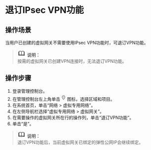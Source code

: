 # 退订IPsec VPN功能<a name="vpn_04_0805"></a>

## 操作场景<a name="section65444697"></a>

当用户已创建的虚拟网关不需要使用IPsec VPN功能时，可退订VPN功能。

>![](public_sys-resources/icon-note.gif) **说明：**   
>按需的虚拟网关已创建VPN连接时，无法退订VPN功能。  

## 操作步骤<a name="section52131369"></a>

1.  登录管理控制台。
2.  在管理控制台左上角单击![](figures/zh-cn_image_0236580623.png)图标，选择区域和项目。
3.  在系统首页，单击“网络 \> 虚拟专用网络”。
4.  在左侧导航栏选择“虚拟专用网络 \> 虚拟网关”。
5.  在需要操作的虚拟网关所在行的操作列，单击“退订VPN功能”。
6.  单击“是”。

>![](public_sys-resources/icon-note.gif) **说明：**   
>退订VPN功能后，当前虚拟网关已绑定的弹性公网IP会继续绑定。  

